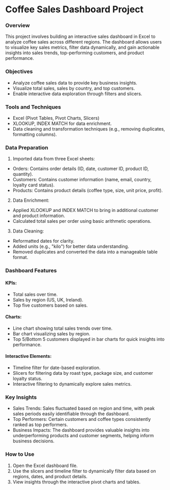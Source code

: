 # Coffee Sales Dashboard Project
### Overview
This project involves building an interactive sales dashboard in Excel to analyze coffee sales across different regions. The dashboard allows users to visualize key sales metrics, filter data dynamically, and gain actionable insights into sales trends, top-performing customers, and product performance.

### Objectives
- Analyze coffee sales data to provide key business insights.
- Visualize total sales, sales by country, and top customers.
- Enable interactive data exploration through filters and slicers.
  
### Tools and Techniques
- Excel (Pivot Tables, Pivot Charts, Slicers)
- XLOOKUP, INDEX MATCH for data enrichment.
- Data cleaning and transformation techniques (e.g., removing duplicates, formatting columns).
  
### Data Preparation
1. Imported data from three Excel sheets:

- Orders: Contains order details (ID, date, customer ID, product ID, quantity).
- Customers: Contains customer information (name, email, country, loyalty card status).
- Products: Contains product details (coffee type, size, unit price, profit).
  
2. Data Enrichment:

- Applied XLOOKUP and INDEX MATCH to bring in additional customer and product information.
- Calculated total sales per order using basic arithmetic operations.
  
3. Data Cleaning:

- Reformatted dates for clarity.
- Added units (e.g., "kilo") for better data understanding.
- Removed duplicates and converted the data into a manageable table format.
  
### Dashboard Features
#### KPIs:

- Total sales over time.
- Sales by region (US, UK, Ireland).
- Top five customers based on sales.

#### Charts:

- Line chart showing total sales trends over time.
- Bar chart visualizing sales by region.
- Top 5/Bottom 5 customers displayed in bar charts for quick insights into performance.
  
#### Interactive Elements:

- Timeline filter for date-based exploration.
- Slicers for filtering data by roast type, package size, and customer loyalty status.
- Interactive filtering to dynamically explore sales metrics.
  
### Key Insights
- Sales Trends: Sales fluctuated based on region and time, with peak sales periods easily identifiable through the dashboard.
- Top Performers: Certain customers and coffee types consistently ranked as top performers.
- Business Impacts: The dashboard provides valuable insights into underperforming products and customer segments, helping inform business decisions.
  
### How to Use
1. Open the Excel dashboard file.
2. Use the slicers and timeline filter to dynamically filter data based on regions, dates, and product details.
3. View insights through the interactive pivot charts and tables.
